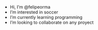 - Hi, I’m @felipeorma
- I’m interested in soccer
- I’m currently learning programming
- I’m looking to collaborate on any proyect

<!---
felipeorma/felipeorma is a ✨ special ✨ repository because its `README.md` (this file) appears on your GitHub profile.
You can click the Preview link to take a look at your changes.
--->
